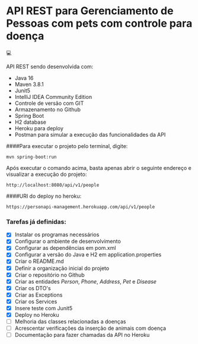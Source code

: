 # API REST para Gerenciamento de Pessoas com pets com controle para doença

:computer:

API REST sendo desenvolvida com:

- Java 16
- Maven 3.8.1
- Junit5  
- IntelliJ IDEA Community Edition
- Controle de versão com GIT
- Armazenamento no Github   
- Spring Boot
- H2 database
- Heroku para deploy
- Postman para simular a execução das funcionalidades da API

####Para executar o projeto pelo terminal, digite:

```shell script
mvn spring-boot:run 
```

Após executar o comando acima, basta apenas abrir o seguinte endereço e visualizar a execução do projeto:

```
http://localhost:8080/api/v1/people
```

####URI do deploy no heroku:

```
https://personapi-management.herokuapp.com/api/v1/people
```

### Tarefas já definidas:

- [x] Instalar os programas necessários
- [x] Configurar o ambiente de desenvolvimento
- [x] Configurar as dependências em pom.xml
- [x] Configurar a versão do Java e H2 em application.properties
- [x] Criar o README.md
- [x] Definir a organização inicial do projeto 
- [x] Criar o repositório no Github
- [x] Criar as entidades *Person*, *Phone*, *Address*, *Pet* e *Disease*
- [x] Criar os DTO's
- [x] Criar as Exceptions
- [x] Criar os Services
- [x] Insere teste com Junit5 
- [x] Deploy no Heroku
- [ ] Melhoria das classes relacionadas a doenças  
- [ ] Acrescentar verificações da inserção de animais com doença  
- [ ] Documentação para fazer chamadas da API no Heroku
